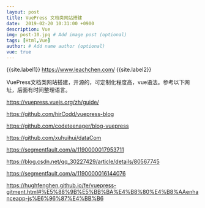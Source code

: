 ```yaml
---
layout: post
title: VuePress 文档类网站搭建
date:  2019-02-20 10:31:00 +0900  
description: Vue
img: post-10.jpg # Add image post (optional)
tags: [Html,Vue]
author: # Add name author (optional)
vue: true
---
```


{{site.label1}} <a href="https://www.leachchen.com/" target="\_blank">https://www.leachchen.com/</a> {{site.label2}}

VuePress文档类网站搭建，开源的，可定制化程度高，vue语法。参考以下网址，后面有时间整理语言。

https://vuepress.vuejs.org/zh/guide/

https://github.com/hirCodd/vuepress-blog

https://github.com/codeteenager/blog-vuepress

https://github.com/xuhuihui/dataCom

https://segmentfault.com/a/1190000017953711

https://blog.csdn.net/qq_30227429/article/details/80567745

https://segmentfault.com/a/1190000016144076

https://hughfenghen.github.io/fe/vuepress-gitment.html#%E5%88%9B%E5%BB%BA%E4%B8%80%E4%B8%AAenhanceapp-js%E6%96%87%E4%BB%B6

